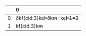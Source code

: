 |    | 0                                                          |
|---:|:-----------------------------------------------------------|
|  0 | ðk<s>f</s>(cid:3)k<s>c</s>Þðk<s>m</s>=k<s>c</s>Þ<s>1=3</s> |
|  1 | k<s>f</s>(cid:3)k<s>m</s>                                  |